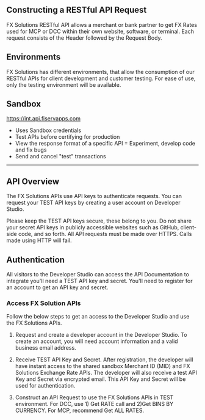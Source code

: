 ## Constructing a RESTful API Request
FX Solutions RESTful API allows a merchant or bank partner to get FX Rates used for MCP or DCC within their own website, software, or terminal. Each request consists of the Header followed by the Request Body.

## Environments

FX Solutions has different environments, that allow the consumption of our RESTful APIs for client development and customer testing. For ease of use, only the testing environment will be available.

## Sandbox
https://int.api.fiservapps.com

- Uses Sandbox credentials
- Test APIs before certifying for production
- View the response format of a specific API
  = Experiment, develop code and fix bugs
- Send and cancel "test" transactions
------------------

## API Overview
The FX Solutions APIs use API keys to authenticate requests. You can request your TEST API keys by creating a user account on Developer Studio.

Please keep the TEST API keys secure, these belong to you. Do not share your secret API keys in publicly accessible websites such as GitHub, client-side code, and so forth. All API requests must be made over HTTPS. Calls made using HTTP will fail.

## Authentication
All visitors to the Developer Studio can access the API Documentation to integrate you'll need a TEST API key and secret. You'll need to register for an account to get an API key and secret.

### Access FX Solution APIs

Follow the below steps to get an access to the Developer Studio and use the FX Solutions APIs.

1. Request and create a developer account in the Developer Studio. To create an account, you will need account information and a valid business email address.

2. Receive TEST API Key and Secret. After registration,  the developer will have instant access to the shared sandbox Merchant ID (MID) and FX Solutions Exchange Rate APIs. The developer will also receive a test API Key and Secret via encrypted email. This API Key and Secret will be used for authentication.

3. Construct an API Request to use the FX Solutions APIs in TEST environment. For DCC, use 1) Get RATE call and 2)Get BINS BY CURRENCY. For MCP, recommend Get ALL RATES. 